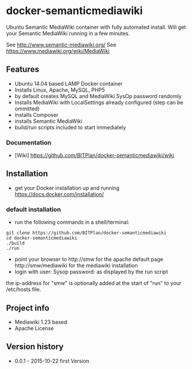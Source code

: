 # docker-semanticmediawiki
Ubuntu Semantic MediaWiki container with fully automated install. 
Will get your Semantic MediaWiki running in a few minutes.

See http://www.semantic-mediawiki.org/
See  https://www.mediawiki.org/wiki/MediaWiki

## Features
* Ubuntu 14.04 based LAMP Docker container
* Installs Linux, Apache, MySQL, PHP5 
* by default creates MySQL and MediaWiki SysOp password randomly
* Installs MediaWiki with LocalSettings already configured (step can be ommitted)
* installs Composer
* installs Semantic MediaWiki
* build/run scripts included to start immediately

### Documentation
* [Wiki]  https://github.com/BITPlan/docker-semanticmediawiki/wiki

## Installation
* get your Docker installation up and running https://docs.docker.com/installation/
### default installation
* run the following commands in a shell/terminal:
```
git clone https://github.com/BITPlan/docker-semanticmediawiki
cd docker-semanticmediawiki
./build
./run
```
* point your browser to 
  http://smw
for the apache default page
  http://smw/mediawiki
for the mediawiki installation
* login with
user: Sysop
password: as displayed by the run script

the ip-address for "smw" is optionally added at the start of "run" to your /etc/hosts file.


## Project info
* Mediawiki 1.23 based
* Apache License

## Version history
* 0.0.1 - 2015-10-22 first Version


